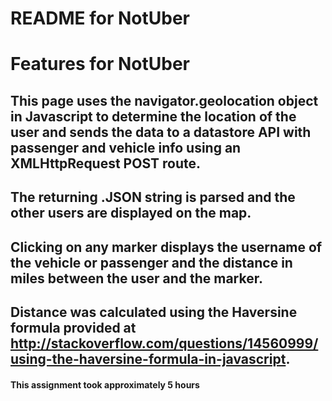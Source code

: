 # README for NotUber

# Features for NotUber

## This page uses the navigator.geolocation object in Javascript to determine the location of the user and sends the data to a datastore API with passenger and vehicle info using an XMLHttpRequest POST route. 

## The returning .JSON string is parsed and the other users are displayed on the map. 

## Clicking on any marker displays the username of the vehicle or passenger and the distance in miles between the user and the marker.

## Distance was calculated using the Haversine formula provided at http://stackoverflow.com/questions/14560999/using-the-haversine-formula-in-javascript.

#### This assignment took approximately 5 hours